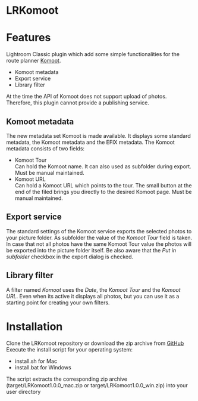 # LRKomoot

# Features
Lightroom Classic plugin which add some simple functionalities for the route planner [Komoot](https://www.komoot.com).
* Komoot metadata
* Export service
* Library filter

At the time the API of Komoot does not support upload of photos. Therefore, this plugin cannot provide a 
publishing service.

## Komoot metadata
The new metadata set Komoot is made available.
It displays some standard metadata, the Komoot metadata and the EFIX metadata.
The Komoot metadata consists of two fields:
* Komoot Tour  
  Can hold the Komoot name. It can also used as subfolder during export.
  Must be manual maintained.
* Komoot URL  
  Can hold a Komoot URL which points to the tour. The small button at the end of the filed 
  brings you directly to the desired Komoot page. 
  Must be manual maintained.
## Export service
The standard settings of the Komoot service exports the selected photos to your picture folder. 
As subfolder the value of the *Komoot Tour* field is taken. In case that not all photos have
the same Komoot Tour value the photos will be exported into the picture folder itself.
Be also aware that the *Put in subfolder* checkbox in the export dialog is checked.
## Library filter
A filter named *Komoot* uses the *Date*, the *Komoot Tour* and the *Komoot URL*. Even when 
its active it displays all photos, but you can use it as a starting point for creating your 
own filters.

# Installation
Clone the LRKomoot repository or download the zip archive from [GitHub](https://github.com/sto3014/LRKomoot)
Execute the install script for your operating system:
* install.sh for Mac
* install.bat for Windows  

The script extracts the corresponding zip archive (target/LRKomoot1.0.0_mac.zip or 
  target/LRKomoot1.0.0_win.zip) into your user directory

